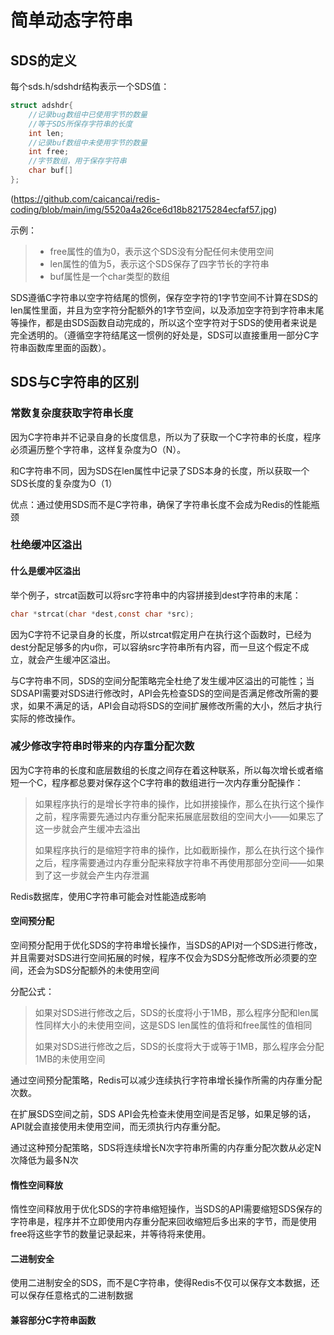 # 简单动态字符串

## SDS的定义

每个sds.h/sdshdr结构表示一个SDS值：

```c
struct adshdr{
	//记录bug数组中已使用字节的数量
	//等于SDS所保存字符串的长度
	int len;
	//记录buf数组中未使用字节的数量
	int free;
	//字节数组，用于保存字符串
	char buf[]
};
```

(https://github.com/caicancai/redis-coding/blob/main/img/5520a4a26ce6d18b82175284ecfaf57.jpg)

示例：

> - free属性的值为0，表示这个SDS没有分配任何未使用空间
> - len属性的值为5，表示这个SDS保存了四字节长的字符串
> - buf属性是一个char类型的数组

SDS遵循C字符串以空字符结尾的惯例，保存空字符的1字节空间不计算在SDS的len属性里面，并且为空字符分配额外的1字节空间，以及添加空字符到字符串末尾等操作，都是由SDS函数自动完成的，所以这个空字符对于SDS的使用者来说是完全透明的。（遵循空字符结尾这一惯例的好处是，SDS可以直接重用一部分C字符串函数库里面的函数）。

## SDS与C字符串的区别

### 常数复杂度获取字符串长度

因为C字符串并不记录自身的长度信息，所以为了获取一个C字符串的长度，程序必须遍历整个字符串，这样复杂度为O（N）。

和C字符串不同，因为SDS在len属性中记录了SDS本身的长度，所以获取一个SDS长度的复杂度为O（1）

优点：通过使用SDS而不是C字符串，确保了字符串长度不会成为Redis的性能瓶颈

### 杜绝缓冲区溢出

#### 什么是缓冲区溢出

举个例子，strcat函数可以将src字符串中的内容拼接到dest字符串的末尾：

```c
char *strcat(char *dest,const char *src);
```

因为C字符不记录自身的长度，所以strcat假定用户在执行这个函数时，已经为dest分配足够多的内u你，可以容纳src字符串所有内容，而一旦这个假定不成立，就会产生缓冲区溢出。

与C字符串不同，SDS的空间分配策略完全杜绝了发生缓冲区溢出的可能性；当SDSAPI需要对SDS进行修改时，API会先检查SDS的空间是否满足修改所需的要求，如果不满足的话，API会自动将SDS的空间扩展修改所需的大小，然后才执行实际的修改操作。

### 减少修改字符串时带来的内存重分配次数

因为C字符串的长度和底层数组的长度之间存在着这种联系，所以每次增长或者缩短一个C，程序都总要对保存这个C字符串的数组进行一次内存重分配操作：

> 如果程序执行的是增长字符串的操作，比如拼接操作，那么在执行这个操作之前，程序需要先通过内存重分配来拓展底层数组的空间大小——如果忘了这一步就会产生缓冲去溢出
>
> 如果程序执行的是缩短字符串的操作，比如截断操作，那么在执行这个操作之后，程序需要通过内存重分配来释放字符串不再使用那部分空间——如果到了这一步就会产生内存泄漏

Redis数据库，使用C字符串可能会对性能造成影响

#### 空间预分配

空间预分配用于优化SDS的字符串增长操作，当SDS的API对一个SDS进行修改，并且需要对SDS进行空间拓展的时候，程序不仅会为SDS分配修改所必须要的空间，还会为SDS分配额外的未使用空间

分配公式：

> 如果对SDS进行修改之后，SDS的长度将小于1MB，那么程序分配和len属性同样大小的未使用空间，这是SDS len属性的值将和free属性的值相同
>
> 如果对SDS进行修改之后，SDS的长度将大于或等于1MB，那么程序会分配1MB的未使用空间

通过空间预分配策略，Redis可以减少连续执行字符串增长操作所需的内存重分配次数。

在扩展SDS空间之前，SDS API会先检查未使用空间是否足够，如果足够的话，API就会直接使用未使用空间，而无须执行内存重分配。

通过这种预分配策略，SDS将连续增长N次字符串所需的内存重分配次数从必定N次降低为最多N次

#### 惰性空间释放

惰性空间释放用于优化SDS的字符串缩短操作，当SDS的API需要缩短SDS保存的字符串是，程序并不立即使用内存重分配来回收缩短后多出来的字节，而是使用free将这些字节的数量记录起来，并等待将来使用。

#### 二进制安全

使用二进制安全的SDS，而不是C字符串，使得Redis不仅可以保存文本数据，还可以保存任意格式的二进制数据

#### 兼容部分C字符串函数
